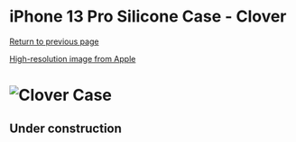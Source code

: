 # iPhone 13 Pro Silicone Case - Clover

[Return to previous page](/iphone_13)

[High-resolution image from Apple](https://store.storeimages.cdn-apple.com/8756/as-images.apple.com/is//MM2F3?wid=4500&hei=4500&fmt=png)

# ![Clover Case](/everyphone/MM2F3.png)

## Under construction

